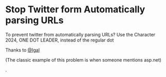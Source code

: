 # Stop Twitter form Automatically parsing URLs


To prevent twitter from automatically parsing URLs? Use the Character 2024, ONE DOT LEADER, instead of the regular dot


Thanks to [@Igal](https://twitter.com/hmemcpy/status/1151108617191530497)

(The classic example of this problem is when someone mentions asp.net)

․

